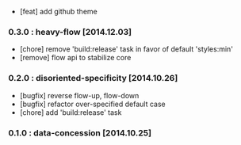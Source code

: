 * [feat]  add github theme

### 0.3.0 : heavy-flow [2014.12.03]

* [chore]  remove 'build:release' task in favor of default 'styles:min'
* [remove] flow api to stabilize core

### 0.2.0 : disoriented-specificity [2014.10.26]

* [bugfix] reverse flow-up, flow-down
* [bugfix] refactor over-specified default case
* [chore]  add 'build:release' task

### 0.1.0 : data-concession [2014.10.25]
